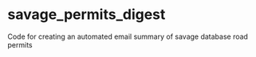 # savage_permits_digest
Code for creating an automated email summary of savage database road permits 
